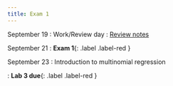 ```yaml
---
title: Exam 1
---
```


September 19
: Work/Review day
  : [Review notes](https://sta214-f22.github.io/slides/exam_1_review.pdf)

September 21
: **Exam 1**{: .label .label-red }


September 23
: Introduction to multinomial regression

: **Lab 3 due**{: .label .label-red }
